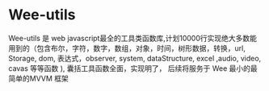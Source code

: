 # Wee-utils

Wee-utils 是 web javascript最全的工具类函数库,计划10000行实现绝大多数能用到的（包含布尔，字符，数字，数组，对象，时间，树形数据，转换，url,  Storage, dom, 表达式，observer, system, dataStructure, excel ,audio, video, cavas 等等函数 ), 囊括工具函数全面，实现明了， 后续将服务于 Wee 最小的最简单的MVVM 框架

